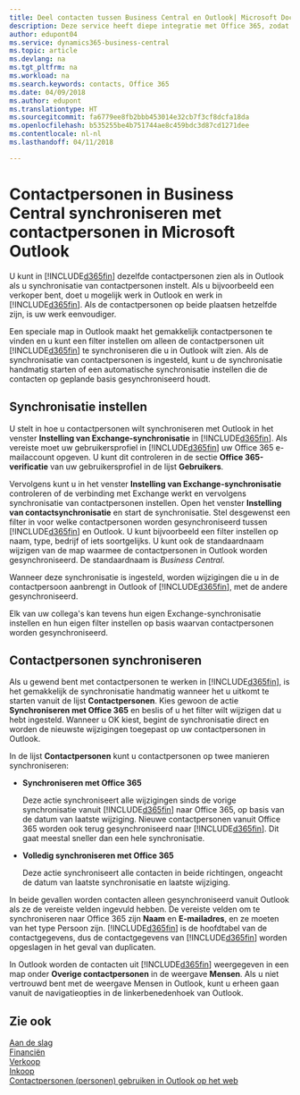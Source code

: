 ```yaml
---
title: Deel contacten tussen Business Central en Outlook| Microsoft Docs
description: Deze service heeft diepe integratie met Office 365, zodat u contacten kunt delen tussen Outlook en Business Central.
author: edupont04
ms.service: dynamics365-business-central
ms.topic: article
ms.devlang: na
ms.tgt_pltfrm: na
ms.workload: na
ms.search.keywords: contacts, Office 365
ms.date: 04/09/2018
ms.author: edupont
ms.translationtype: HT
ms.sourcegitcommit: fa6779ee8fb2bbb453014e32cb7f3cf8dcfa18da
ms.openlocfilehash: b535255be4b751744ae8c459bdc3d87cd1271dee
ms.contentlocale: nl-nl
ms.lasthandoff: 04/11/2018

---
```

# <a name="synchronize-contacts-in-business-central-with-contacts-in-microsoft-outlook"></a>Contactpersonen in Business Central synchroniseren met contactpersonen in Microsoft Outlook
U kunt in [!INCLUDE[d365fin](includes/d365fin_md.md)] dezelfde contactpersonen zien als in Outlook als u synchronisatie van contactpersonen instelt. Als u bijvoorbeeld een verkoper bent, doet u mogelijk werk in Outlook en werk in [!INCLUDE[d365fin](includes/d365fin_md.md)]. Als de contactpersonen op beide plaatsen hetzelfde zijn, is uw werk eenvoudiger.  

Een speciale map in Outlook maakt het gemakkelijk contactpersonen te vinden en u kunt een filter instellen om alleen de contactpersonen uit [!INCLUDE[d365fin](includes/d365fin_md.md)] te synchroniseren die u in Outlook wilt zien. Als de synchronisatie van contactpersonen is ingesteld, kunt u de synchronisatie handmatig starten of een automatische synchronisatie instellen die de contacten op geplande basis gesynchroniseerd houdt.  

## <a name="set-up-synchronization"></a>Synchronisatie instellen
U stelt in hoe u contactpersonen wilt synchroniseren met Outlook in het venster **Instelling van Exchange-synchronisatie** in [!INCLUDE[d365fin](includes/d365fin_md.md)]. Als vereiste moet uw gebruikersprofiel in [!INCLUDE[d365fin](includes/d365fin_md.md)] uw Office 365 e-mailaccount opgeven. U kunt dit controleren in de sectie **Office 365-verificatie** van uw gebruikersprofiel in de lijst **Gebruikers**.  

Vervolgens kunt u in het venster **Instelling van Exchange-synchronisatie** controleren of de verbinding met Exchange werkt en vervolgens synchronisatie van contactpersonen instellen. Open het venster **Instelling van contactsynchronisatie** en start de synchronisatie. Stel desgewenst een filter in voor welke contactpersonen worden gesynchroniseerd tussen [!INCLUDE[d365fin](includes/d365fin_md.md)] en Outlook. U kunt bijvoorbeeld een filter instellen op naam, type, bedrijf of iets soortgelijks. U kunt ook de standaardnaam wijzigen van de map waarmee de contactpersonen in Outlook worden gesynchroniseerd. De standaardnaam is *Business Central*.  

Wanneer deze synchronisatie is ingesteld, worden wijzigingen die u in de contactpersoon aanbrengt in Outlook of [!INCLUDE[d365fin](includes/d365fin_md.md)], met de andere gesynchroniseerd.  

Elk van uw collega's kan tevens hun eigen Exchange-synchronisatie instellen en hun eigen filter instellen op basis waarvan contactpersonen worden gesynchroniseerd.  

## <a name="synchronize-contacts"></a>Contactpersonen synchroniseren
Als u gewend bent met contactpersonen te werken in [!INCLUDE[d365fin](includes/d365fin_md.md)], is het gemakkelijk de synchronisatie handmatig wanneer het u uitkomt te starten vanuit de lijst **Contactpersonen**. Kies gewoon de actie **Synchroniseren met Office 365** en beslis of u het filter wilt wijzigen dat u hebt ingesteld. Wanneer u OK kiest, begint de synchronisatie direct en worden de nieuwste wijzigingen toegepast op uw contactpersonen in Outlook.  

In de lijst **Contactpersonen** kunt u contactpersonen op twee manieren synchroniseren:

* **Synchroniseren met Office 365**

  Deze actie synchroniseert alle wijzigingen sinds de vorige synchronisatie vanuit [!INCLUDE[d365fin](includes/d365fin_md.md)] naar Office 365, op basis van de datum van laatste wijziging. Nieuwe contactpersonen vanuit Office 365 worden ook terug gesynchroniseerd naar [!INCLUDE[d365fin](includes/d365fin_md.md)]. Dit gaat meestal sneller dan een hele synchronisatie.  

* **Volledig synchroniseren met Office 365**

  Deze actie synchroniseert alle contacten in beide richtingen, ongeacht de datum van laatste synchronisatie en laatste wijziging.  

In beide gevallen worden contacten alleen gesynchroniseerd vanuit Outlook als ze de vereiste velden ingevuld hebben. De vereiste velden om te synchroniseren naar Office 365 zijn **Naam** en **E-mailadres**, en ze moeten van het type Persoon zijn. [!INCLUDE[d365fin](includes/d365fin_md.md)] is de hoofdtabel van de contactgegevens, dus de contactgegevens van [!INCLUDE[d365fin](includes/d365fin_md.md)] worden opgeslagen in het geval van duplicaten.  

In Outlook worden de contacten uit [!INCLUDE[d365fin](includes/d365fin_md.md)] weergegeven in een map onder **Overige contactpersonen** in de weergave **Mensen**. Als u niet vertrouwd bent met de weergave Mensen in Outlook, kunt u erheen gaan vanuit de navigatieopties in de linkerbenedenhoek van Outlook.  

## <a name="see-also"></a>Zie ook
[Aan de slag](product-get-started.md)  
[Financiën](finance.md)  
[Verkoop](sales-manage-sales.md)  
[Inkoop](purchasing-manage-purchasing.md)  
[Contactpersonen (personen) gebruiken in Outlook op het web](https://support.office.com/en-us/article/Using-contacts-People-in-Outlook-on-the-web-1e3438c7-26b2-420c-87de-3cea9d31b5cb?appver=OWB150)  

